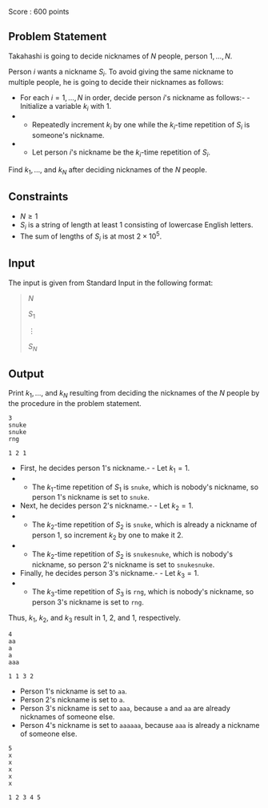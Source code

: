 Score : $600$ points

## Problem Statement

Takahashi is going to decide nicknames of $N$ people, person $1,\ldots,N$.

Person $i$ wants a nickname $S_i$.  To avoid giving the same nickname to multiple people, he is going to decide their nicknames as follows:

- For each $i=1,\ldots,N$ in order, decide person $i$'s nickname as follows:-   - Initialize a variable $k_i$ with $1$.
-   - Repeatedly increment $k_i$ by one while the $k_i$-time repetition of $S_i$ is someone's nickname.
-   - Let person $i$'s nickname be the $k_i$-time repetition of $S_i$.

Find $k_1,\ldots$, and $k_N$ after deciding nicknames of the $N$ people.

## Constraints

- $N \geq 1$
- $S_i$ is a string of length at least $1$ consisting of lowercase English letters.
- The sum of lengths of $S_i$ is at most $2\times 10^5$.

## Input

The input is given from Standard Input in the following format:

> $N$
> 
> $S_1$
> 
> $\vdots$
> 
> $S_N$

## Output

Print $k_1,\ldots$, and $k_N$ resulting from deciding the nicknames of the $N$ people by the procedure in the problem statement.

```input1
3
snuke
snuke
rng
```

```output1
1 2 1
```

- First, he decides person $1$'s nickname.-   - Let $k_1=1$.
-   - The $k_1$-time repetition of $S_1$ is `snuke`, which is nobody's nickname, so person $1$'s nickname is set to `snuke`.
- Next, he decides person $2$'s nickname.-   - Let $k_2=1$.
-   - The $k_2$-time repetition of $S_2$ is `snuke`, which is already a nickname of person $1$, so increment $k_2$ by one to make it $2$.
-   - The $k_2$-time repetition of $S_2$ is `snukesnuke`, which is nobody's nickname, so person $2$'s nickname is set to `snukesnuke`.
- Finally, he decides person $3$'s nickname.-   - Let $k_3=1$.
-   - The $k_3$-time repetition of $S_3$ is `rng`, which is nobody's nickname, so person $3$'s nickname is set to `rng`.

Thus, $k_1$, $k_2$, and $k_3$ result in $1$, $2$, and $1$, respectively.

```input2
4
aa
a
a
aaa
```

```output2
1 1 3 2
```

- Person $1$'s nickname is set to `aa`.
- Person $2$'s nickname is set to `a`.
- Person $3$'s nickname is set to `aaa`, because `a` and `aa` are already nicknames of someone else.
- Person $4$'s nickname is set to `aaaaaa`, because `aaa` is already a nickname of someone else.

```input3
5
x
x
x
x
x
```

```output3
1 2 3 4 5
```